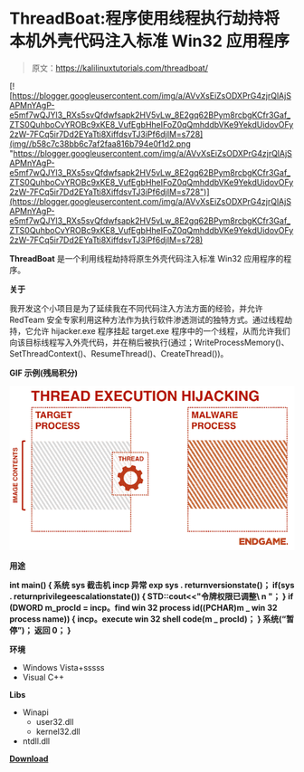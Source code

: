 # ThreadBoat:程序使用线程执行劫持将本机外壳代码注入标准 Win32 应用程序

> 原文：<https://kalilinuxtutorials.com/threadboat/>

[![https://blogger.googleusercontent.com/img/a/AVvXsEiZsODXPrG4zjrQlAjSAPMnYAgP-e5mf7wQJYl3_RXs5svQfdwfsapk2HV5vLw_8E2gq62BPym8rcbgKCfr3Gaf_ZTS0QuhboCvYROBc9xKE8_VufEgbHheIFoZ0qQmhddbVKe9YekdUidovOFy2zW-7FCq5ir7Dd2EYaTti8XiffdsvTJ3iPf6djIM=s728](img//b58c7c38bb6c7af2faa816b794e0f1d2.png "https://blogger.googleusercontent.com/img/a/AVvXsEiZsODXPrG4zjrQlAjSAPMnYAgP-e5mf7wQJYl3_RXs5svQfdwfsapk2HV5vLw_8E2gq62BPym8rcbgKCfr3Gaf_ZTS0QuhboCvYROBc9xKE8_VufEgbHheIFoZ0qQmhddbVKe9YekdUidovOFy2zW-7FCq5ir7Dd2EYaTti8XiffdsvTJ3iPf6djIM=s728")](https://blogger.googleusercontent.com/img/a/AVvXsEiZsODXPrG4zjrQlAjSAPMnYAgP-e5mf7wQJYl3_RXs5svQfdwfsapk2HV5vLw_8E2gq62BPym8rcbgKCfr3Gaf_ZTS0QuhboCvYROBc9xKE8_VufEgbHheIFoZ0qQmhddbVKe9YekdUidovOFy2zW-7FCq5ir7Dd2EYaTti8XiffdsvTJ3iPf6djIM=s728)

**ThreadBoat** 是一个利用线程劫持将原生外壳代码注入标准 Win32 应用程序的程序。

**关于**

我开发这个小项目是为了延续我在不同代码注入方法方面的经验，并允许 RedTeam 安全专家利用这种方法作为执行软件渗透测试的独特方式。通过线程劫持，它允许 hijacker.exe 程序挂起 target.exe 程序中的一个线程，从而允许我们向该目标线程写入外壳代码，并在稍后被执行(通过；WriteProcessMemory()、SetThreadContext()、ResumeThread()、CreateThread())。

**GIF 示例(残局积分)**

![](img//44bec1985f5bc225c23e40b6097a8dfb.png)

**用途**

**int main()
{
系统 sys
截击机 incp
异常 exp
sys . returnversionstate()；
if(sys . returnprivilegeescalationstate())
{
STD::cout<<"令牌权限已调整\ n "；
}
if (DWORD m_procId = incp。find win 32 process id((PCHAR)m _ win 32 process name))
{
incp。execute win 32 shell code(m _ procId)；
}
系统(“暂停”)；
返回 0；
}**

**环境**

*   Windows Vista+sssss
*   Visual C++

**Libs**

*   Winapi
    *   user32.dll
    *   kernel32.dll
*   ntdll.dll

[**Download**](https://github.com/MandConsultingGroup/ThreadBoat)